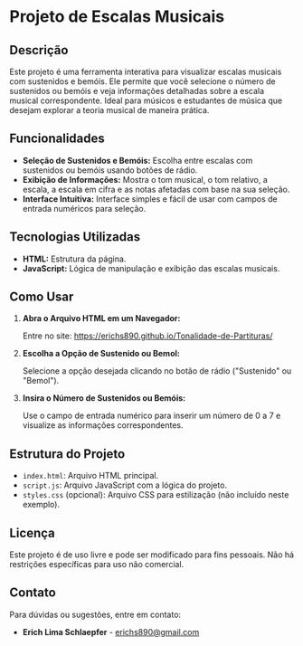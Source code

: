 # Projeto de Escalas Musicais

## Descrição

Este projeto é uma ferramenta interativa para visualizar escalas musicais com sustenidos e bemóis. Ele permite que você selecione o número de sustenidos ou bemóis e veja informações detalhadas sobre a escala musical correspondente. Ideal para músicos e estudantes de música que desejam explorar a teoria musical de maneira prática.

## Funcionalidades

- **Seleção de Sustenidos e Bemóis:** Escolha entre escalas com sustenidos ou bemóis usando botões de rádio.
- **Exibição de Informações:** Mostra o tom musical, o tom relativo, a escala, a escala em cifra e as notas afetadas com base na sua seleção.
- **Interface Intuitiva:** Interface simples e fácil de usar com campos de entrada numéricos para seleção.

## Tecnologias Utilizadas

- **HTML:** Estrutura da página.
- **JavaScript:** Lógica de manipulação e exibição das escalas musicais.

## Como Usar

1. **Abra o Arquivo HTML em um Navegador:**

   Entre no site: https://erichs890.github.io/Tonalidade-de-Partituras/

2. **Escolha a Opção de Sustenido ou Bemol:**

   Selecione a opção desejada clicando no botão de rádio ("Sustenido" ou "Bemol").

3. **Insira o Número de Sustenidos ou Bemóis:**

   Use o campo de entrada numérico para inserir um número de 0 a 7 e visualize as informações correspondentes.

## Estrutura do Projeto

- `index.html`: Arquivo HTML principal.
- `script.js`: Arquivo JavaScript com a lógica do projeto.
- `styles.css` (opcional): Arquivo CSS para estilização (não incluído neste exemplo).

## Licença

Este projeto é de uso livre e pode ser modificado para fins pessoais. Não há restrições específicas para uso não comercial.

## Contato

Para dúvidas ou sugestões, entre em contato:

- **Erich Lima Schlaepfer** - [erichs890@gmail.com](mailto:erichs890@gmail.com)
